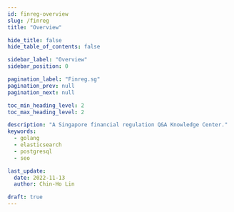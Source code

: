 ```yaml
---
id: finreg-overview
slug: /finreg
title: "Overview"

hide_title: false
hide_table_of_contents: false

sidebar_label: "Overview"
sidebar_position: 0

pagination_label: "Finreg.sg"
pagination_prev: null
pagination_next: null

toc_min_heading_level: 2
toc_max_heading_level: 2

description: "A Singapore financial regulation Q&A Knowledge Center."
keywords:
  - golang
  - elasticsearch
  - postgresql
  - seo

last_update:
  date: 2022-11-13
  author: Chin-Ho Lin

draft: true
---
```

